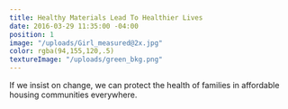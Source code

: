 ```yaml
---
title: Healthy Materials Lead To Healthier Lives
date: 2016-03-29 11:35:00 -04:00
position: 1
image: "/uploads/Girl_measured@2x.jpg"
color: rgba(94,155,120,.5)
textureImage: "/uploads/green_bkg.png"
---
```


If we insist on change, we can protect the health of families in affordable housing communities everywhere.
